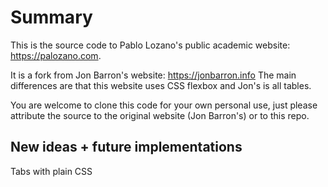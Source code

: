 # Summary 

This is the source code to Pablo Lozano's public academic website: https://palozano.com. 

It is a fork from Jon Barron's website: https://jonbarron.info The main differences are that this website uses CSS flexbox and Jon's is all tables. 

You are welcome to clone this code for your own personal use, just please attribute the source to the original website (Jon Barron's) or to this repo.

## New ideas + future implementations

Tabs with plain CSS
